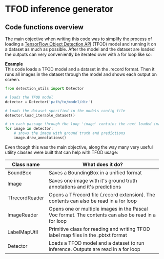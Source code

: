 # TFOD inference generator

## Code functions overview

The main objective when writing this code was to simplify the process of loading a [TensorFlow Object Detection API](https://github.com/tensorflow/models/tree/master/research/object_detection) (TFOD) model and running it on a dataset as much as possible. After the model and the dataset are loaded the outputs can very conveniently be iterated over with a for loop like so:

**Example**  
This code loads a TFOD model and a dataset in the .record format. Then it runs all images in the dataset through the model and shows each output on screen.

```python
from detection_utils import Detector

# loads the TFOD model
detector = Detector('path/to/model/dir')

# loads the dataset specified in the models config file
detector.load_iterable_dataset()

# in each passage through the loop 'image' contains the next loaded image, the ground truth and the predictions from the model
for image in detector:
    # shows the image with ground truth and predictions
    image.draw_annotations()
```

Even though this was the main objective, along the way many very useful utility classes were built that can help with TFOD usage:

|Class name|What does it do?|
|---|---|
|BoundBox|Saves a BoundingBox in a unified format|
|Image|Saves one image with it's ground truth annotations and it's predictions|
|TfrecordReader|Opens a TFrecord file (.record extension). The contents can also be read in a for loop|
|ImageReader|Opens one or multiple images in the Pascal Voc format. The contents can also be read in a for loop|
|LabelMapUtil|Primitive class for reading and writing TFOD label map files in the .pbtxt format|
|Detector|Loads a TFOD model and a dataset to run inference. Outputs are read in a for loop|
